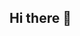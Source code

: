 ## Hi there 👋

<!--
**lleilin/lleilin** is a ✨ _special_ ✨ repository because its `README.md` (this file) appears on your GitHub profile.
Here are some ideas to get you started:
- 🔭 I’m currently working on ...
- 🌱 I’m currently learning ...
- 👯 I’m looking to collaborate on ...
- 🤔 I’m looking for help with ...
- 💬 Ask me about ...
- 📫 How to reach me: ...
- 😄 Pronouns: ...
- ⚡ Fun fact: ...
-->

<!---
[![Lei Lin's GitHub stats](https://github-readme-stats.vercel.app/api?username=lleilin)](https://github.com/anuraghazra/github-readme-stats)
--->
